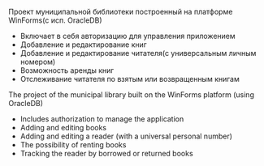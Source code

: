 Проект муниципальной библиотеки построенный на платформе WinForms(с исп. OracleDB)
  - Включает в себя авторизацию для управления приложением
  - Добавление и редактирование книг
  - Добавление и редактирование читателя(с универсальным личным номером)
  - Возможность аренды книг
  - Отслеживание читателя по взятым или возвращенным книгам

The project of the municipal library built on the WinForms platform (using OracleDB)
  - Includes authorization to manage the application
  - Adding and editing books
  - Adding and editing a reader (with a universal personal number)
  - The possibility of renting books
  - Tracking the reader by borrowed or returned books
